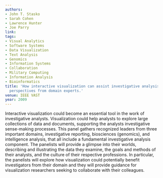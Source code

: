 ```yaml
---
authors:
- John T. Stasko
- Sarah Cohen
- Lawrence Hunter
- Joe Parry
link:
tags:
- Visual Analytics
- Software Systems
- Data Visualization
- Text Analysis
- Genomics
- Information Systems
- Collaboration
- Military Computing
- Information Analysis
- Bioinformatics
title: 'How interactive visualization can assist investigative analysis: Views and
  perspectives from domain experts.'
venue: IEEE VAST
year: 2009
---
```

Interactive visualization could become an essential tool in the work of investigative analysts. Visualization could help analysts to explore large collections of data and documents, supporting the analysts investigative sense-making processes. This panel gathers recognized leaders from three important domains, investigative reporting, biosciences (genomics), and intelligence analysis, that all include a fundamental investigative analysis component. The panelists will provide a glimpse into their worlds, describing and illustrating the data they examine, the goals and methods of their analysts, and the culture of their respective professions. In particular, the panelists will explore how visualization could potentially benefit investigators from their domain and they will provide guidance for visualization researchers seeking to collaborate with their colleagues.